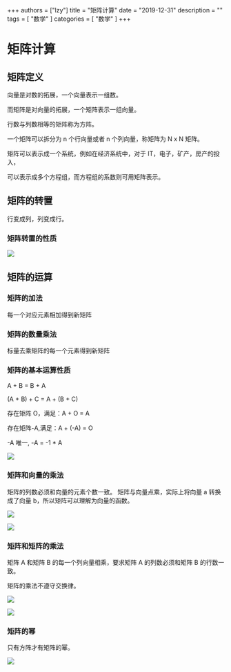 +++
authors = ["lzy"]
title = "矩阵计算"
date = "2019-12-31"
description = ""
tags = [
    "数学"
]
categories = [
    "数学"
]
+++

# 矩阵计算

## 矩阵定义

向量是对数的拓展，一个向量表示一组数。

而矩阵是对向量的拓展，一个矩阵表示一组向量。

行数与列数相等的矩阵称为方阵。

一个矩阵可以拆分为 n 个行向量或者 n 个列向量，称矩阵为 N x N 矩阵。

矩阵可以表示成一个系统，例如在经济系统中，对于 IT，电子，矿产，房产的投入，

可以表示成多个方程组，而方程组的系数则可用矩阵表示。

## 矩阵的转置

行变成列，列变成行。

### 矩阵转置的性质

![](../static/Upspb0YrLo8uvkx8Hxkc0C9unPb.png)

## 矩阵的运算

### 矩阵的加法

每一个对应元素相加得到新矩阵

### 矩阵的数量乘法

标量去乘矩阵的每一个元素得到新矩阵

### 矩阵的基本运算性质

A + B = B + A

(A + B) + C = A + (B + C)

存在矩阵 O，满足：A + O = A

存在矩阵-A,满足：A + (-A) = O

-A 唯一, -A = -1 * A

![](../static/M0NPbaDeVocsvRxbbCocWhETndf.png)

### 矩阵和向量的乘法

矩阵的列数必须和向量的元素个数一致。
矩阵与向量点乘，实际上将向量 a 转换成了向量 b，所以矩阵可以理解为向量的函数。

![](../static/D0iPbbvyKomiaAx8bJfcDXJ4n6f.png)

![](../static/Z9Eebebulo664qx4JaVcXTuMncC.png)

### 矩阵和矩阵的乘法

矩阵 A 和矩阵 B 的每一个列向量相乘，要求矩阵 A 的列数必须和矩阵 B 的行数一致。

矩阵的乘法不遵守交换律。

![](../static/N9OxbsSoKowtQTx1yqAcS9jknCe.png)

![](../static/SKtubFiMKozYIoxLonocofYlnvd.png)

### 矩阵的幂

只有方阵才有矩阵的幂。

![](../static/Nu7eb5aG0oVoMuxcLfNcus1fnAg.png)
